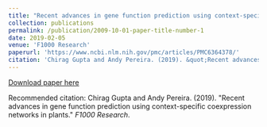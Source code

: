```yaml
---
title: "Recent advances in gene function prediction using context-specific coexpression networks in plants"
collection: publications
permalink: /publication/2009-10-01-paper-title-number-1
date: 2019-02-05
venue: 'F1000 Research'
paperurl: 'https://www.ncbi.nlm.nih.gov/pmc/articles/PMC6364378/'
citation: 'Chirag Gupta and Andy Pereira. (2019). &quot;Recent advances in gene function prediction using context-specific coexpression networks in plants.&quot; <i>F1000 Research</i>.'
---
```


[Download paper here](https://www.ncbi.nlm.nih.gov/pmc/articles/PMC6364378/pdf/f1000research-8-18816.pdf)

Recommended citation: Chirag Gupta and Andy Pereira. (2019). &quot;Recent advances in gene function prediction using context-specific coexpression networks in plants.&quot; <i>F1000 Research</i>.	